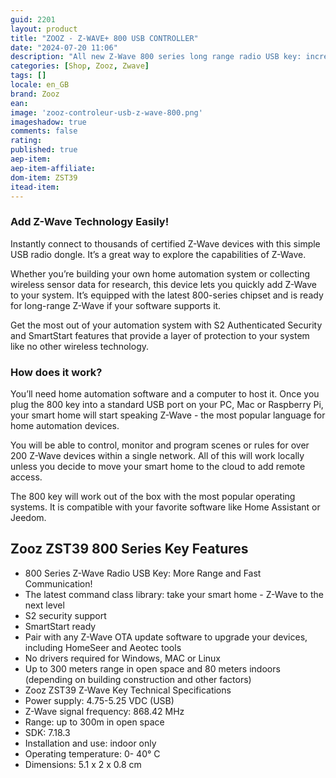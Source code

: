 ```yaml
---
guid: 2201
layout: product 
title: "ZOOZ - Z-WAVE+ 800 USB CONTROLLER"
date: "2024-07-20 11:06"
description: "All new Z-Wave 800 series long range radio USB key: incredible signal, ultra secure and fast network!"
categories: [Shop, Zooz, Zwave]
tags: []
locale: en_GB
brand: Zooz
ean: 
image: 'zooz-controleur-usb-z-wave-800.png'
imageshadow: true
comments: false
rating:  
published: true
aep-item: 
aep-item-affiliate: 
dom-item: ZST39
itead-item: 
---
```


### Add Z-Wave Technology Easily!

Instantly connect to thousands of certified Z-Wave devices with this simple USB radio dongle. It’s a great way to explore the capabilities of Z-Wave.

Whether you’re building your own home automation system or collecting wireless sensor data for research, this device lets you quickly add Z-Wave to your system. It’s equipped with the latest 800-series chipset and is ready for long-range Z-Wave if your software supports it.

Get the most out of your automation system with S2 Authenticated Security and SmartStart features that provide a layer of protection to your system like no other wireless technology.

### How does it work?

You’ll need home automation software and a computer to host it. Once you plug the 800 key into a standard USB port on your PC, Mac or Raspberry Pi, your smart home will start speaking Z-Wave - the most popular language for home automation devices.

You will be able to control, monitor and program scenes or rules for over 200 Z-Wave devices within a single network. All of this will work locally unless you decide to move your smart home to the cloud to add remote access.

The 800 key will work out of the box with the most popular operating systems. It is compatible with your favorite software like Home Assistant or Jeedom.

## Zooz ZST39 800 Series Key Features

- 800 Series Z-Wave Radio USB Key: More Range and Fast Communication!
- The latest command class library: take your smart home - Z-Wave to the next level
- S2 security support
- SmartStart ready
- Pair with any Z-Wave OTA update software to upgrade your devices, including HomeSeer and Aeotec tools
- No drivers required for Windows, MAC or Linux
- Up to 300 meters range in open space and 80 meters indoors (depending on building construction and other factors)
- Zooz ZST39 Z-Wave Key Technical Specifications
- Power supply: 4.75-5.25 VDC (USB)
- Z-Wave signal frequency: 868.42 MHz
- Range: up to 300m in open space
- SDK: 7.18.3
- Installation and use: indoor only
- Operating temperature: 0- 40° C
- Dimensions: 5.1 x 2 x 0.8 cm


